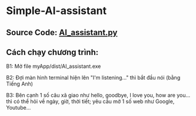 # Simple-AI-assistant
## Source Code: [AI_assistant.py](myApp/AI_assistant.py)
## Cách chạy chương trình:
B1: Mở file myApp/dist/AI_assistant.exe

B2: Đợi màn hình terminal hiện lên "I'm listening..." thì bắt đầu nói (bằng Tiếng Anh)

B3: Bên cạnh 1 số câu xã giao như hello, goodbye, I love you, how are you... thì có thể hỏi về ngày, giờ, thời tiết; yêu cầu mở 1 số web như Google, Youtube...
